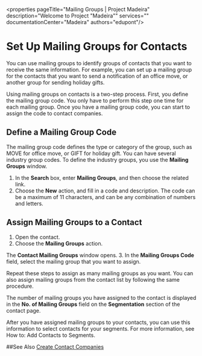 <properties
                pageTitle="Mailing Groups | Project Madeira" 
                description="Welcome to Project "Madeira"" 
                services="" 
                documentationCenter="Madeira"
                authors="edupont"/>

# Set Up Mailing Groups for Contacts 
You can use mailing groups to identify groups of contacts that you want to receive the same information. For example, you can set up a mailing group for the contacts that you want to send a notification of an office move, or another group for sending holiday gifts.

Using mailing groups on contacts is a two-step process. First, you define the mailing group code. You only have to perform this step one time for each mailing group. Once you have a mailing group code, you can start to assign the code to contact companies. 

## Define a Mailing Group Code
The mailing group code defines the type or category of the group, such as MOVE for office move, or GIFT for holiday gift. You can have several industry group codes. To define the industry groups, you use the **Mailing Groups** window. 
1. In the **Search** box, enter **Mailing Groups**, and then choose the related link.
2. Choose the **New** action, and fill in a code and description. The code can be a maximum of 11 characters, and can be any combination of numbers and letters.

## Assign Mailing Groups to a Contact
1. Open the contact.
2. Choose the **Mailing Groups** action.

  The **Contact Mailing Groups** window opens.
3. In the **Mailing Groups Code** field, select the mailing group that you want to assign.

  Repeat these steps to assign as many mailing groups as you want. You can also assign mailing groups from the contact list by following the same procedure.

The number of mailing groups you have assigned to the contact is displayed in the **No. of Mailing Groups** field on the **Segmentation** section of the contact page.

After you have assigned mailing groups to your contacts, you can use this information to select contacts for your segments. For more information, see How to: Add Contacts to Segments. 

##See Also
[Create Contact Companies](marketing-create-contact-companies.md)



